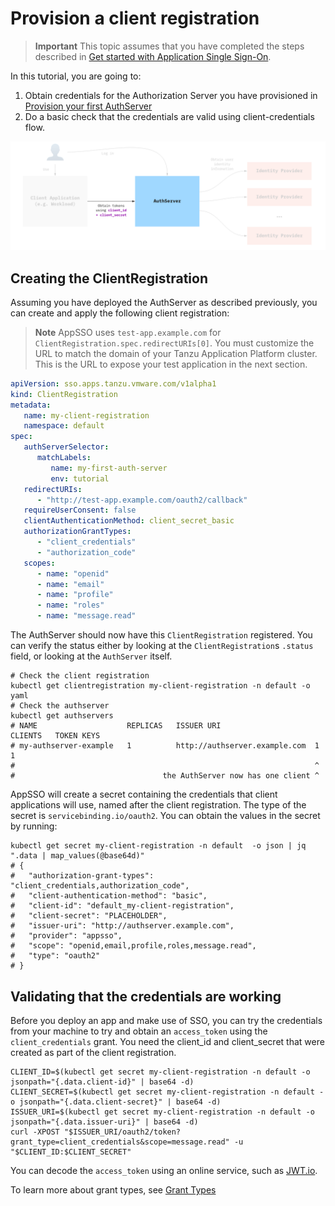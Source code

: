 # Provision a client registration

> **Important** This topic assumes that you have completed the steps described in [Get started with Application Single Sign-On](appsso-overview.hbs.md). 

In this tutorial, you are going to:

1. Obtain credentials for the Authorization Server you have provisioned in
   [Provision your first AuthServer](provision-auth-server.md)
2. Do a basic check that the credentials are valid using client-credentials flow.

![Diagram of AppSSO's components, with AuthServer and ClientRegistration highlighted](../../images/app-sso/client-registration.png)

## Creating the ClientRegistration

Assuming you have deployed the AuthServer as described previously, you can create and apply the following client 
registration:

> **Note** AppSSO uses `test-app.example.com` for `ClientRegistration.spec.redirectURIs[0]`. You must customize the URL
to match the domain of your Tanzu Application Platform cluster. This is the URL to expose your test application in the next
section.

```yaml
apiVersion: sso.apps.tanzu.vmware.com/v1alpha1
kind: ClientRegistration
metadata:
   name: my-client-registration
   namespace: default
spec:
   authServerSelector:
      matchLabels:
         name: my-first-auth-server
         env: tutorial
   redirectURIs:
      - "http://test-app.example.com/oauth2/callback"
   requireUserConsent: false
   clientAuthenticationMethod: client_secret_basic
   authorizationGrantTypes:
      - "client_credentials"
      - "authorization_code"
   scopes:
      - name: "openid"
      - name: "email"
      - name: "profile"
      - name: "roles"
      - name: "message.read"
```

The AuthServer should now have this `ClientRegistration` registered. You can verify the status either by
looking at the `ClientRegistration`s `.status` field, or looking at the `AuthServer` itself.

```shell
# Check the client registration
kubectl get clientregistration my-client-registration -n default -o yaml
# Check the authserver
kubectl get authservers
# NAME                    REPLICAS   ISSUER URI                     CLIENTS   TOKEN KEYS
# my-authserver-example   1          http://authserver.example.com  1         1 
#                                                                   ^
#                                 the AuthServer now has one client ^
```

AppSSO will create a secret containing the credentials that client applications will use, named after the client
registration. The type of the secret is `servicebinding.io/oauth2`. You can obtain the values in the secret by running:

```shell
kubectl get secret my-client-registration -n default  -o json | jq ".data | map_values(@base64d)"
# {
#   "authorization-grant-types": "client_credentials,authorization_code",
#   "client-authentication-method": "basic",
#   "client-id": "default_my-client-registration",
#   "client-secret": "PLACEHOLDER",
#   "issuer-uri": "http://authserver.example.com",
#   "provider": "appsso",
#   "scope": "openid,email,profile,roles,message.read",
#   "type": "oauth2"
# }
```

## Validating that the credentials are working

Before you deploy an app and make use of SSO, you can try the credentials from your machine to try and obtain
an `access_token` using the `client_credentials` grant. You need the client_id and client_secret that were created as
part of the client registration.

```shell
CLIENT_ID=$(kubectl get secret my-client-registration -n default -o jsonpath="{.data.client-id}" | base64 -d)
CLIENT_SECRET=$(kubectl get secret my-client-registration -n default -o jsonpath="{.data.client-secret}" | base64 -d)
ISSUER_URI=$(kubectl get secret my-client-registration -n default -o jsonpath="{.data.issuer-uri}" | base64 -d)
curl -XPOST "$ISSUER_URI/oauth2/token?grant_type=client_credentials&scope=message.read" -u "$CLIENT_ID:$CLIENT_SECRET"
```

You can decode the `access_token` using an online service, such as [JWT.io](https://jwt.io).

To learn more about grant types, see [Grant Types](../app-operators/grant-types.md)
